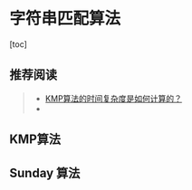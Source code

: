 # 字符串匹配算法

[toc]







## 推荐阅读

> - [KMP算法的时间复杂度是如何计算的？](https://segmentfault.com/q/1010000014560162)
> - 





## KMP算法







## Sunday 算法





